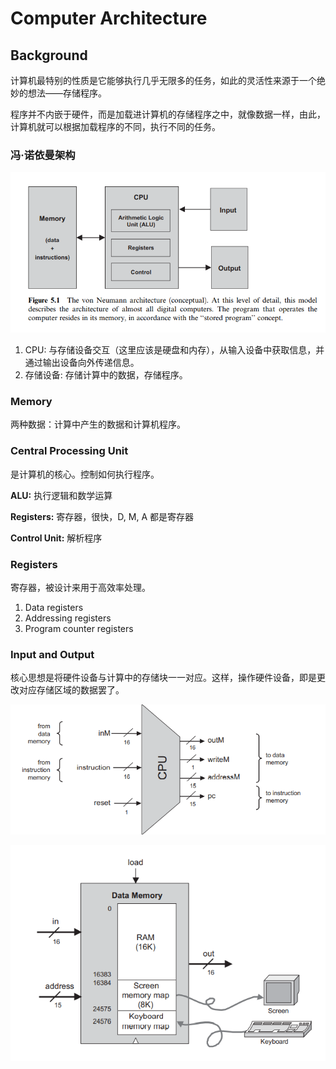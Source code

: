 ﻿# Computer Architecture

## Background

计算机最特别的性质是它能够执行几乎无限多的任务，如此的灵活性来源于一个绝妙的想法——存储程序。

程序并不内嵌于硬件，而是加载进计算机的存储程序之中，就像数据一样，由此，计算机就可以根据加载程序的不同，执行不同的任务。

### 冯·诺依曼架构

![冯-诺伊曼架构](images/von-neumann.png)  

1. CPU: 与存储设备交互（这里应该是硬盘和内存），从输入设备中获取信息，并通过输出设备向外传递信息。
2. 存储设备: 存储计算中的数据，存储程序。

### Memory

两种数据：计算中产生的数据和计算机程序。

### Central Processing Unit

是计算机的核心。控制如何执行程序。

**ALU:** 执行逻辑和数学运算

**Registers:** 寄存器，很快，D, M, A 都是寄存器

**Control Unit:** 解析程序

### Registers

寄存器，被设计来用于高效率处理。

1. Data registers
2. Addressing registers
3. Program counter registers

### Input and Output

核心思想是将硬件设备与计算中的存储块一一对应。这样，操作硬件设备，即是更改对应存储区域的数据罢了。

![CPU](images/CPU.png)  

![Hack](images/general_structure.png)  
